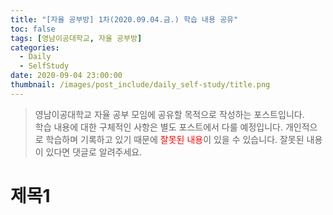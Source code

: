 ```yaml
---
title: "[자율 공부방] 1차(2020.09.04.금.) 학습 내용 공유"
toc: false
tags: [영남이공대학교, 자율 공부방]
categories:
  - Daily
  - SelfStudy
date: 2020-09-04 23:00:00
thumbnail: /images/post_include/daily_self-study/title.png
---
```

> 영남이공대학교 자율 공부 모임에 공유할 목적으로 작성하는 포스트입니다.  
> 학습 내용에 대한 구체적인 사항은 별도 포스트에서 다룰 예정입니다.
> 개인적으로 학습하며 기록하고 있기 때문에 <font color='red'>잘못된 내용</font>이 있을 수 있습니다. 잘못된 내용이 있다면 댓글로 알려주세요.  

# 제목1